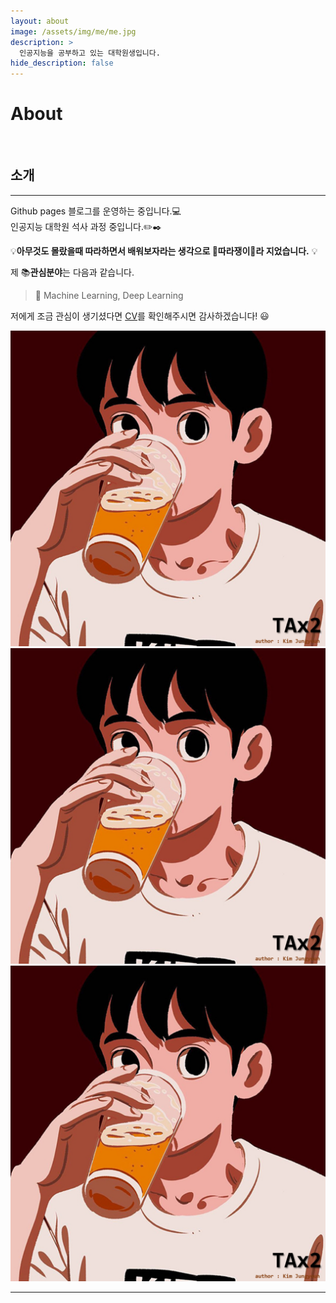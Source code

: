 ```yaml
---
layout: about
image: /assets/img/me/me.jpg
description: >
  인공지능을 공부하고 있는 대학원생입니다.
hide_description: false
---
```


# About

<!--author-->

<br>

## 소개
---
Github pages 블로그를 운영하는 중입니다.💻  
인공지능 대학원 석사 과정 중입니다.✏️✒️

 💡__아무것도 몰랐을때 따라하면서 배워보자라는 생각으로 🍭따라쟁이🍭라 지었습니다.__ 💡

제 📚**관심분야**는 다음과 같습니다.

> 📝 Machine Learning, Deep Learning

저에게 조금 관심이 생기셨다면 [CV](/assets/CV.pdf)를 확인해주시면 감사하겠습니다! 😃

<div class="me">
    <div><img src= "/assets/img/cbi/author.png"></div>
    <div><img src= "/assets/img/cbi/author.png"></div>
    <div><img src= "/assets/img/cbi/author.png"></div>
</div>

  <script>
    $(document).ready(function(){
      $('.me').slick();
    });
  </script>

---